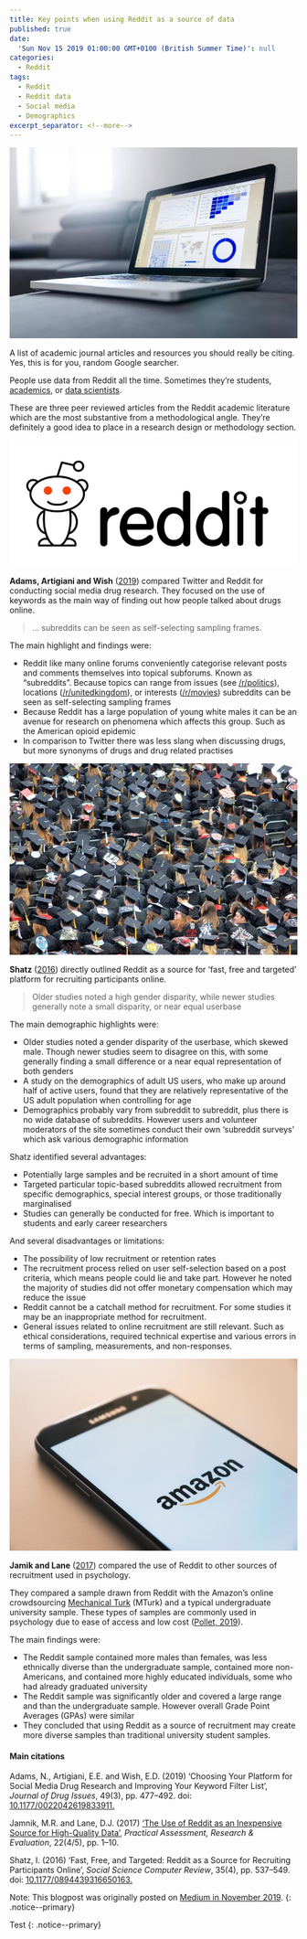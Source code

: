 ```yaml
---
title: Key points when using Reddit as a source of data
published: true
date:
  'Sun Nov 15 2019 01:00:00 GMT+0100 (British Summer Time)': null
categories:
  - Reddit
tags:
  - Reddit
  - Reddit data
  - Social media
  - Demographics
excerpt_separator: <!--more-->
---
```

![](/assets/images/0__1IGIh__ieTi9jOZYa.jpg)

A list of academic journal articles and resources you should really be citing.
Yes, this is for you, random Google searcher.

People use data from Reddit all the time. Sometimes they’re students, [academics](https://medium.com/@naiyanjones/reddit-and-academic-research-aa03f247e310), or [data scientists](https://towardsdatascience.com/a-systematized-literature-review-of-reddit-dd2acbe6ebc4).

These are three peer reviewed articles from the Reddit academic literature which are the most substantive from a methodological angle. They’re definitely a good idea to place in a research design or methodology section.

![](/assets/images/1__6dAXo18vmZ3KiR75TE2XwQ.png)

**Adams, Artigiani and Wish** ([2019](https://journals.sagepub.com/doi/abs/10.1177/0022042619833911)) compared Twitter and Reddit for conducting social media drug research. They focused on the use of keywords as the main way of finding out how people talked about drugs online.

> … subreddits can be seen as self-selecting sampling frames.

The main highlight and findings were:

*   Reddit like many online forums conveniently categorise relevant posts and comments themselves into topical subforums. Known as “subreddits”. Because topics can range from issues (see [/r/politics](https://www.reddit.com/r/politics/)), locations ([/r/unitedkingdom](https://www.reddit.com/r/unitedkingdom/)), or interests ([/r/movies](https://www.reddit.com/r/movies/)) subreddits can be seen as self-selecting sampling frames
*   Because Reddit has a large population of young white males it can be an avenue for research on phenomena which affects this group. Such as the American opioid epidemic
*   In comparison to Twitter there was less slang when discussing drugs, but more synonyms of drugs and drug related practises

![](/assets/images/0__Exgp6zZBuE3mW1vc.jpg)

**Shatz** ([2016](https://journals.sagepub.com/doi/abs/10.1177/0894439316650163?journalCode=ssce)) directly outlined Reddit as a source for ‘fast, free and targeted’ platform for recruiting participants online.

> Older studies noted a high gender disparity, while newer studies generally note a small disparity, or near equal userbase

The main demographic highlights were:

*   Older studies noted a gender disparity of the userbase, which skewed male. Though newer studies seem to disagree on this, with some generally finding a small difference or a near equal representation of both genders
*   A study on the demographics of adult US users, who make up around half of active users, found that they are relatively representative of the US adult population when controlling for age
*   Demographics probably vary from subreddit to subreddit, plus there is no wide database of subreddits. However users and volunteer moderators of the site sometimes conduct their own ‘subreddit surveys’ which ask various demographic information

Shatz identified several advantages:

*   Potentially large samples and be recruited in a short amount of time
*   Targeted particular topic-based subreddits allowed recruitment from specific demographics, special interest groups, or those traditionally marginalised
*   Studies can generally be conducted for free. Which is important to students and early career researchers

And several disadvantages or limitations:

*   The possibility of low recruitment or retention rates
*   The recruitment process relied on user self-selection based on a post criteria, which means people could lie and take part. However he noted the majority of studies did not offer monetary compensation which may reduce the issue
*   Reddit cannot be a catchall method for recruitment. For some studies it may be an inappropriate method for recruitment.
*   General issues related to online recruitment are still relevant. Such as ethical considerations, required technical expertise and various errors in terms of sampling, measurements, and non-responses.

![](/assets/images/0__cf__s0O2Jn8tav3TM.jpg)

**Jamik and Lane** ([2017](https://pareonline.net/getvn.asp?v=22&n=5)) compared the use of Reddit to other sources of recruitment used in psychology.

They compared a sample drawn from Reddit with the Amazon’s online crowdsourcing [Mechanical Turk](https://www.mturk.com/) (MTurk) and a typical undergraduate university sample. These types of samples are commonly used in psychology due to ease of access and low cost ([Pollet, 2019](https://link.springer.com/article/10.1007/s40806-019-00192-2)).

The main findings were:

*   The Reddit sample contained more males than females, was less ethnically diverse than the undergraduate sample, contained more non-Americans, and contained more highly educated individuals, some who had already graduated university
*   The Reddit sample was significantly older and covered a large range and than the undergraduate sample. However overall Grade Point Averages (GPAs) were similar
*   They concluded that using Reddit as a source of recruitment may create more diverse samples than traditional university student samples.

#### Main citations

Adams, N., Artigiani, E.E. and Wish, E.D. (2019) ‘Choosing Your Platform for Social Media Drug Research and Improving Your Keyword Filter List’, _Journal of Drug Issues_, 49(3), pp. 477–492. doi: [10.1177/0022042619833911.](https://journals.sagepub.com/doi/abs/10.1177/0022042619833911)

Jamnik, M.R. and Lane, D.J. (2017) [‘The Use of Reddit as an Inexpensive Source for High-Quality Data’](https://pareonline.net/getvn.asp?v=22&n=5), _Practical Assessment, Research & Evaluation_, 22(4/5), pp. 1–10.

Shatz, I. (2016) ‘Fast, Free, and Targeted: Reddit as a Source for Recruiting Participants Online’, _Social Science Computer Review_, 35(4), pp. 537–549. doi: [10.1177/0894439316650163.](https://journals.sagepub.com/doi/10.1177/0894439316650163)

Note: This blogpost was originally posted on [Medium in November 2019](www.mediun.com/@naiyanjones/key-points-when-using-reddit-as-a-source-of-data-4f943918913f).
{: .notice--primary}

Test
{: .notice--primary}
